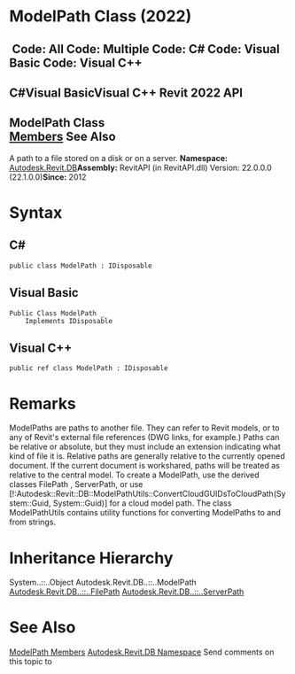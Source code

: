 # ModelPath Class (2022)

﻿
 Code: All Code: Multiple Code: C# Code: Visual Basic Code: Visual C++   
---  
C#Visual BasicVisual C++
Revit 2022 API  
---  
ModelPath Class  
[Members](f214cb44-8350-054e-821a-53571769f236.md "ModelPath Members") See Also  
---  
A path to a file stored on a disk or on a server. 
**Namespace:** [Autodesk.Revit.DB](87546ba7-461b-c646-cbb1-2cb8f5bff8b2.md "Autodesk.Revit.DB Namespace")**Assembly:** RevitAPI (in RevitAPI.dll) Version: 22.0.0.0 (22.1.0.0)**Since:** 2012 
# Syntax
C#  
---  
```text
public class ModelPath : IDisposable
```
  
Visual Basic  
---  
```text
Public Class ModelPath _
	Implements IDisposable
```
  
Visual C++  
---  
```text
public ref class ModelPath : IDisposable
```
  
# Remarks
ModelPaths are paths to another file. They can refer to Revit models, or to any of Revit's external file references (DWG links, for example.) Paths can be relative or absolute, but they must include an extension indicating what kind of file it is. Relative paths are generally relative to the currently opened document. If the current document is workshared, paths will be treated as relative to the central model. To create a ModelPath, use the derived classes FilePath , ServerPath, or use [!:Autodesk::Revit::DB::ModelPathUtils::ConvertCloudGUIDsToCloudPath(System::Guid, System::Guid)] for a cloud model path. The class ModelPathUtils contains utility functions for converting ModelPaths to and from strings. 
# Inheritance Hierarchy
System..::..Object Autodesk.Revit.DB..::..ModelPath [Autodesk.Revit.DB..::..FilePath](4b02e613-2848-b0df-0de0-a77da2529d66.md "FilePath Class") [Autodesk.Revit.DB..::..ServerPath](c304ffcf-b3ae-46be-e361-a80bec83b5c0.md "ServerPath Class")
# See Also
[ModelPath Members](f214cb44-8350-054e-821a-53571769f236.md "ModelPath Members")
[Autodesk.Revit.DB Namespace](87546ba7-461b-c646-cbb1-2cb8f5bff8b2.md "Autodesk.Revit.DB Namespace")
Send comments on this topic to 